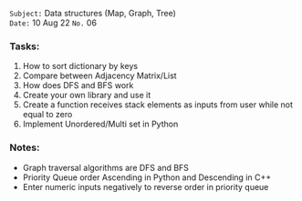 `Subject:` Data structures (Map, Graph, Tree)
<br />`Date:` 10 Aug 22 `No.` 06

### Tasks:
1. How to sort dictionary by keys
2. Compare between Adjacency Matrix/List
3. How does DFS and BFS work
4. Create your own library and use it
5. Create a function receives stack elements as inputs from user while not equal to zero
6. Implement Unordered/Multi set in Python

### Notes:
* Graph traversal algorithms are DFS and BFS
* Priority Queue order Ascending in Python and Descending in C++
* Enter numeric inputs negatively to reverse order in priority queue